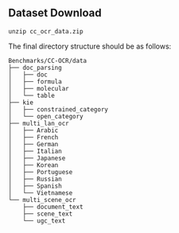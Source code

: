## Dataset Download

```shell
unzip cc_ocr_data.zip
```

The final directory structure should be as follows:
```shell
Benchmarks/CC-OCR/data
├── doc_parsing
│   ├── doc
│   ├── formula
│   ├── molecular
│   └── table
├── kie
│   ├── constrained_category
│   └── open_category
├── multi_lan_ocr
│   ├── Arabic
│   ├── French
│   ├── German
│   ├── Italian
│   ├── Japanese
│   ├── Korean
│   ├── Portuguese
│   ├── Russian
│   ├── Spanish
│   └── Vietnamese
└── multi_scene_ocr
    ├── document_text
    ├── scene_text
    └── ugc_text
```